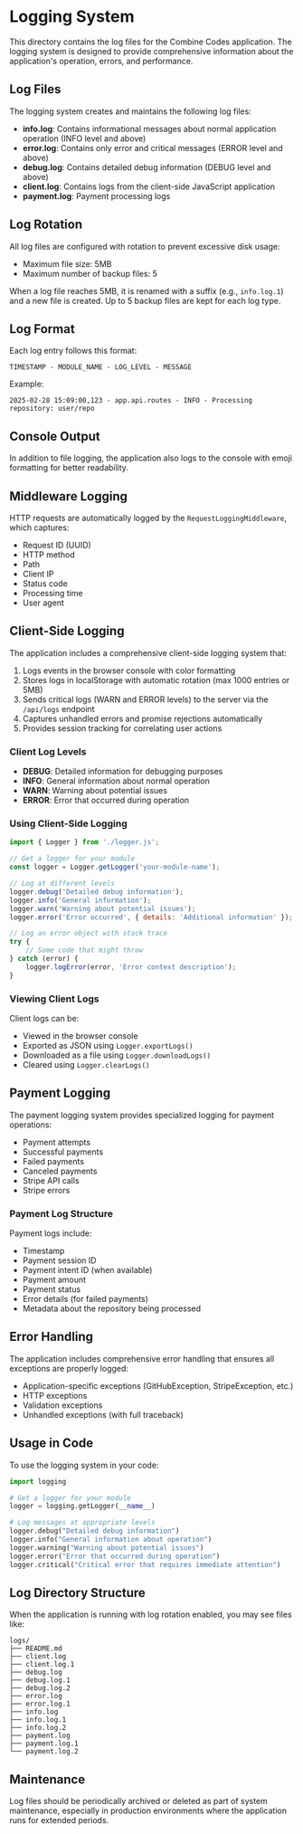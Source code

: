 # Logging System

This directory contains the log files for the Combine Codes application. The logging system is designed to provide comprehensive information about the application's operation, errors, and performance.

## Log Files

The logging system creates and maintains the following log files:

- **info.log**: Contains informational messages about normal application operation (INFO level and above)
- **error.log**: Contains only error and critical messages (ERROR level and above)
- **debug.log**: Contains detailed debug information (DEBUG level and above)
- **client.log**: Contains logs from the client-side JavaScript application
- **payment.log**: Payment processing logs

## Log Rotation

All log files are configured with rotation to prevent excessive disk usage:

- Maximum file size: 5MB
- Maximum number of backup files: 5

When a log file reaches 5MB, it is renamed with a suffix (e.g., `info.log.1`) and a new file is created. Up to 5 backup files are kept for each log type.

## Log Format

Each log entry follows this format:

```
TIMESTAMP - MODULE_NAME - LOG_LEVEL - MESSAGE
```

Example:
```
2025-02-28 15:09:00,123 - app.api.routes - INFO - Processing repository: user/repo
```

## Console Output

In addition to file logging, the application also logs to the console with emoji formatting for better readability.

## Middleware Logging

HTTP requests are automatically logged by the `RequestLoggingMiddleware`, which captures:

- Request ID (UUID)
- HTTP method
- Path
- Client IP
- Status code
- Processing time
- User agent

## Client-Side Logging

The application includes a comprehensive client-side logging system that:

1. Logs events in the browser console with color formatting
2. Stores logs in localStorage with automatic rotation (max 1000 entries or 5MB)
3. Sends critical logs (WARN and ERROR levels) to the server via the `/api/logs` endpoint
4. Captures unhandled errors and promise rejections automatically
5. Provides session tracking for correlating user actions

### Client Log Levels

- **DEBUG**: Detailed information for debugging purposes
- **INFO**: General information about normal operation
- **WARN**: Warning about potential issues
- **ERROR**: Error that occurred during operation

### Using Client-Side Logging

```javascript
import { Logger } from './logger.js';

// Get a logger for your module
const logger = Logger.getLogger('your-module-name');

// Log at different levels
logger.debug('Detailed debug information');
logger.info('General information');
logger.warn('Warning about potential issues');
logger.error('Error occurred', { details: 'Additional information' });

// Log an error object with stack trace
try {
    // Some code that might throw
} catch (error) {
    logger.logError(error, 'Error context description');
}
```

### Viewing Client Logs

Client logs can be:
- Viewed in the browser console
- Exported as JSON using `Logger.exportLogs()`
- Downloaded as a file using `Logger.downloadLogs()`
- Cleared using `Logger.clearLogs()`

## Payment Logging

The payment logging system provides specialized logging for payment operations:

- Payment attempts
- Successful payments
- Failed payments
- Canceled payments
- Stripe API calls
- Stripe errors

### Payment Log Structure

Payment logs include:

- Timestamp
- Payment session ID
- Payment intent ID (when available)
- Payment amount
- Payment status
- Error details (for failed payments)
- Metadata about the repository being processed

## Error Handling

The application includes comprehensive error handling that ensures all exceptions are properly logged:

- Application-specific exceptions (GitHubException, StripeException, etc.)
- HTTP exceptions
- Validation exceptions
- Unhandled exceptions (with full traceback)

## Usage in Code

To use the logging system in your code:

```python
import logging

# Get a logger for your module
logger = logging.getLogger(__name__)

# Log messages at appropriate levels
logger.debug("Detailed debug information")
logger.info("General information about operation")
logger.warning("Warning about potential issues")
logger.error("Error that occurred during operation")
logger.critical("Critical error that requires immediate attention")
```

## Log Directory Structure

When the application is running with log rotation enabled, you may see files like:

```
logs/
├── README.md
├── client.log
├── client.log.1
├── debug.log
├── debug.log.1
├── debug.log.2
├── error.log
├── error.log.1
├── info.log
├── info.log.1
├── info.log.2
├── payment.log
├── payment.log.1
└── payment.log.2
```

## Maintenance

Log files should be periodically archived or deleted as part of system maintenance, especially in production environments where the application runs for extended periods.
